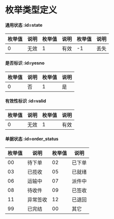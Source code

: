 
# 枚举类型定义

#### 通用状态 :id=state 

| 枚举值 | 说明 | 枚举值 | 说明 | 枚举值 | 说明 |
| ------ | ---- | ------ | ---- | ------ | ---- |
| 0      | 无效 | 1      | 有效 | -1     | 丢失 |

#### 是否标识 :id=yesno

| 枚举值 | 说明 | 枚举值 | 说明 |
| ------ | ---- | ------ | ---- |
| 0      | 否   | 1      | 是   |

#### 有效性标识 :id=valid

| 枚举值 | 说明 | 枚举值 | 说明 |
| ------ | ---- | ------ | ---- |
| 0      | 无效 | 1      | 有效 |


#### 单据状态 :id=order_status

| 枚举值 | 说明     | 枚举值 | 说明   |
| ------ | -------- | ------ | ------ |
| 00     | 待下单   | 02     | 已下单 |
| 03     | 已揽收   | 05     | 已就绪 |
| 06     | 运输中   | 07     | 派件中 |
| 08     | 待收件   | 09     | 已签收 |
| 11     | 异常签收 | 12     | 已退回 |
| 99     | 已完结   | 00     | 其它   |
